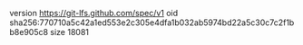 version https://git-lfs.github.com/spec/v1
oid sha256:770710a5c42a1ed553e2c305e4dfa1b032ab5974bd22a5c30c7c2f1bb8e905c8
size 18081
